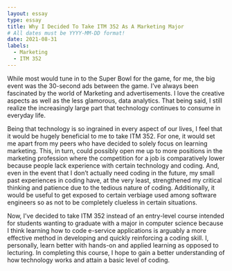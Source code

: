 ```yaml
---
layout: essay
type: essay
title: Why I Decided To Take ITM 352 As A Marketing Major
# All dates must be YYYY-MM-DD format!
date: 2021-08-31
labels:
  - Marketing
  - ITM 352
---
```


While most would tune in to the Super Bowl for the game, for me, the big event was the 30-second ads between the game. I’ve always been fascinated by the world of Marketing and advertisements. I love the creative aspects as well as the less glamorous, data analytics. That being said, I still realize the increasingly large part that technology continues to consume in everyday life.

Being that technology is so ingrained in every aspect of our lives, I feel that it would be hugely beneficial to me to take ITM 352. For one, it would set me apart from my peers who have decided to solely focus on learning marketing. This, in turn, could possibly open me up to more positions in the marketing profession where the competition for a job is comparatively lower because people lack experience with certain technology and coding. And, even in the event that I don’t actually need coding in the future, my small past experiences in coding have, at the very least, strengthened my critical thinking and patience due to the tedious nature of coding. Additionally, it would be useful to get exposed to certain verbiage used among software engineers so as not to be completely clueless in certain situations. 

Now, I’ve decided to take ITM 352 instead of an entry-level course intended for students wanting to graduate with a major in computer science because I think learning how to code e-service applications is arguably a more effective method in developing and quickly reinforcing a coding skill. I, personally, learn better with hands-on and applied learning as opposed to lecturing. In completing this course, I hope to gain a better understanding of how technology works and attain a basic level of coding.

